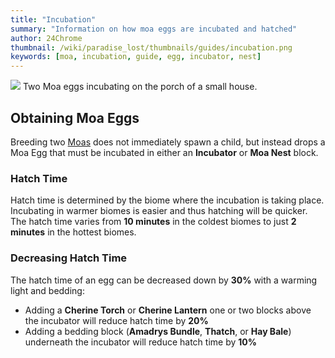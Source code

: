 ```yaml
---
title: "Incubation"
summary: "Information on how moa eggs are incubated and hatched"
author: 24Chrome
thumbnail: /wiki/paradise_lost/thumbnails/guides/incubation.png
keywords: [moa, incubation, guide, egg, incubator, nest]
---
```


<img src="/wiki/paradise_lost/guides/incubation.png">
Two Moa eggs incubating on the porch of a small house.

## Obtaining Moa Eggs
Breeding two [Moas](/wiki/paradise-lost/mobs/moa/) does not immediately spawn a child, but instead drops a Moa Egg that must be incubated in either an **Incubator** or **Moa Nest** block. 

### Hatch Time
Hatch time is determined by the biome where the incubation is taking place. Incubating in warmer biomes is easier and thus hatching will be quicker.
The hatch time varies from **10 minutes** in the coldest biomes to just **2 minutes** in the hottest biomes.

### Decreasing Hatch Time
The hatch time of an egg can be decreased down by **30%** with a warming light and bedding:
* Adding a **Cherine Torch** or **Cherine Lantern** one or two blocks above the incubator will reduce hatch time by **20%**
* Adding a bedding block (**Amadrys Bundle**, **Thatch**, or **Hay Bale**) underneath the incubator will reduce hatch time by **10%**
